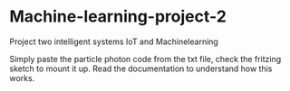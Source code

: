 # Machine-learning-project-2
Project two intelligent systems IoT and Machinelearning

Simply paste the particle photon code from the txt file, check the fritzing sketch to mount it up.
Read the documentation to understand how this works.

